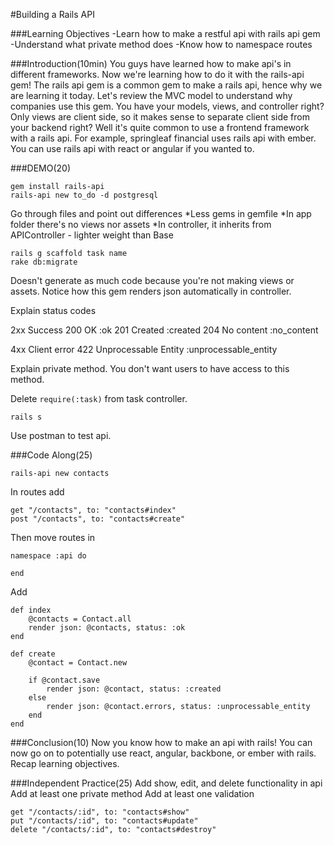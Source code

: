 #Building a Rails API

###Learning Objectives
-Learn how to make a restful api with rails api gem
-Understand what private method does
-Know how to namespace routes

###Introduction(10min)
You guys have learned how to make api's in different frameworks. Now we're learning how to do it with the rails-api gem!
The rails api gem is a common gem to make a rails api, hence why we are learning it today. 
Let's review the MVC model to understand why companies use this gem. You have your models, views, and controller right?
Only views are client side, so it makes sense to separate client side from your backend right? 
Well it's quite common to use a frontend framework with a rails api. 
For example, springleaf financial uses rails api with ember. You can use rails api with react or angular if you wanted to.

###DEMO(20)
```
gem install rails-api
rails-api new to_do -d postgresql
```

Go through files and point out differences
    *Less gems in gemfile
    *In app folder there's no views nor assets
    *In controller, it inherits from APIController - lighter weight than Base

```
rails g scaffold task name
rake db:migrate
```

Doesn't generate as much code because you're not making views or assets.
Notice how this gem renders json automatically in controller.

Explain status codes

2xx Success
200 OK  :ok
201 Created :created
204 No content :no_content

4xx Client error
422 Unprocessable Entity    :unprocessable_entity

Explain private method. You don't want users to have access to this method.

Delete ```require(:task)``` from task controller.

```
rails s
```
Use postman to test api.

###Code Along(25)
```
rails-api new contacts
```

In routes add
``` 
get "/contacts", to: "contacts#index" 
post "/contacts", to: "contacts#create"
```

Then move routes in
```
namespace :api do

end
```
Add
```
def index
    @contacts = Contact.all
    render json: @contacts, status: :ok
end

def create
    @contact = Contact.new

    if @contact.save
        render json: @contact, status: :created
    else
        render json: @contact.errors, status: :unprocessable_entity
    end
end

```
###Conclusion(10)
Now you know how to make an api with rails!
You can now go on to potentially use react, angular, backbone, or ember with rails.
Recap learning objectives.

###Independent Practice(25)
Add show, edit, and delete functionality in api
Add at least one private method
Add at least one validation

```
get "/contacts/:id", to: "contacts#show"
put "/contacts/:id", to: "contacts#update"
delete "/contacts/:id", to: "contacts#destroy"
```
